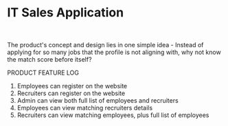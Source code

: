 <html>
  <head>
    <h1>
      IT Sales Application
    </h1>
    <br/>
  </head>
  <div align=left>
     <p>
    The product's concept and design lies in one simple idea - Instead of applying for so many jobs that the profile is not aligning with, why not know the match score before itself?
  </p>
  <span>
    <span> PRODUCT FEATURE LOG </span>
    <ol>
      <li>
        Employees can register on the website
      </li>
      <li>
        Recruiters can register on the website
      </li>
      <li>
        Admin can view both full list of employees and recruiters
      </li>
      <li>
        Employees can view matching recruiters details
      </li>
      <li>
        Recruiters can view matching employees, plus full list of employees
      </li>
    </ol>
  </span>
  </div>
 
</html>
